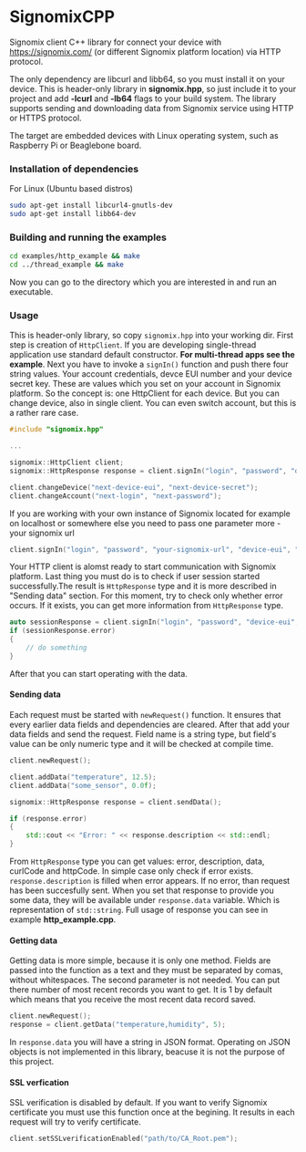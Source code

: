 # SignomixCPP
Signomix client C++ library for connect your device with https://signomix.com/ (or different Signomix platform location) via HTTP protocol. 

The only dependency are libcurl and libb64, so you must install it on your device. This is header-only library in **signomix.hpp**, so just include it to your project and add **-lcurl** and **-lb64** flags to your build system. The library supports sending and downloading data from Signomix service using HTTP or HTTPS protocol.

The target are embedded devices with Linux operating system, such as Raspberry Pi or Beaglebone board. 

### Installation of dependencies
For Linux (Ubuntu based distros)
```bash
sudo apt-get install libcurl4-gnutls-dev
sudo apt-get install libb64-dev
```

### Building and running the examples
```bash
cd examples/http_example && make
cd ../thread_example && make
```
Now you can go to the directory which you are interested in and run an executable.

### Usage
This is header-only library, so copy `signomix.hpp` into your working dir.
First step is creation of `HttpClient`. If you are developing single-thread application use standard default constructor.
**For multi-thread apps see the example**. Next you have to invoke a `signIn()` function and push there four string values.
Your account credentials, devce EUI number and your device secret key. These are values which you set on your account in Signomix platform. So the concept is: one HttpClient for each device. But you can change device, also in single client.
You can even switch account, but this is a rather rare case.

```c++
#include "signomix.hpp"

...

signomix::HttpClient client;
signomix::HttpResponse response = client.signIn("login", "password", "device-eui", "device-secret");

client.changeDevice("next-device-eui", "next-device-secret");
client.changeAccount("next-login", "next-password");
```
If you are working with your own instance of Signomix located for example on localhost or somewhere else you need to pass one parameter more - your signomix url
```c++
client.signIn("login", "password", "your-signomix-url", "device-eui", "device-secret");
```
Your HTTP client is alomst ready to start communication with Signomix platform. Last thing you must do is to check if user session started successfully.The result is `HttpResponse` type and it is more described in "Sending data" section. For this moment, try to check only whether error occurs. If it exists, you can get more information from `HttpResponse` type.
```c++
auto sessionResponse = client.signIn("login", "password", "device-eui", "device-secret");
if (sessionResponse.error)
{
    // do something
}
```
After that you can start operating with the data.

#### Sending data
Each request must be started with `newRequest()` function. It ensures that every earlier data fields and dependencies are cleared.
After that add your data fields and send the request. Field name is a string type, but field's value can be only numeric type and it will be checked at compile time.
```c++
client.newRequest();

client.addData("temperature", 12.5);
client.addData("some_sensor", 0.0f);

signomix::HttpResponse response = client.sendData();

if (response.error)
{
    std::cout << "Error: " << response.description << std::endl;
}
```
From `HttpResponse` type you can get values: error, description, data, curlCode and httpCode. In simple case only check if error exists. `response.description` is filled when error appears. If no error, than request has been succesfully sent. When you set that response to provide you some data, they will be available under `response.data` variable. Which is representation of `std::string`. Full usage of response you can see in example **http_example.cpp**.

#### Getting data
Getting data is more simple, because it is only one method. Fields are passed into the function as a text and they must be separated by comas, without whitespaces.
The second parameter is not needed. You can put there number of most recent records you want to get. It is 1 by default which means that you receive the most recent data record saved.
```c++
client.newRequest();
response = client.getData("temperature,humidity", 5);

```
In `response.data` you will have a string in JSON format. Operating on JSON objects is not implemented in this library, beacuse it is not the purpose of this project.

#### SSL verfication
SSL verification is disabled by default. If you want to verify Signomix certificate you must use this function once at the begining.
It results in each request will try to verify certificate.
```c++
client.setSSLverificationEnabled("path/to/CA_Root.pem");
```
